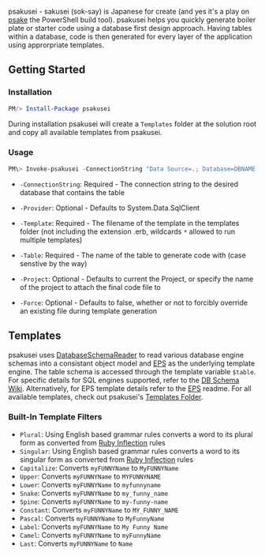 psakusei - sakusei (sok-say) is Japanese for create (and yes it's a play on [psake] the PowerShell build tool). psakusei helps you quickly generate boiler plate or starter code using a database first design approach. Having tables within a database, code is then generated
for every layer of the application using approrpriate templates.

## Getting Started

### Installation

```ps1
PM/> Install-Package psakusei
```

During installation psakusei will create a `Templates` folder at the solution root and copy all available templates from psakusei.

### Usage

```ps1
PM\> Invoke-psakusei -ConnectionString "Data Source=.; Database=DBNAME; <creds>" -Template "Database*" -Table "Member" [-Force] [-Project "MyProject"] [-Provider "System.Data.SqlClient"]
```

- `-ConnectionString`: Required - The connection string to the desired database that contains the table

- `-Provider`: Optional - Defaults to System.Data.SqlClient

- `-Template`: Required - The filename of the template in the templates folder (not including the extension .erb, wildcards `*` allowed to run multiple templates)

- `-Table`: Required - The name of the table to generate code with (case senstive by the way)

- `-Project`: Optional - Defaults to current the Project, or specify the name of the project to attach the final code file to

- `-Force`: Optional - Defaults to false, whether or not to forcibly override an existing file during template generation

## Templates

psakusei uses [DatabaseSchemaReader] to read various database engine schemas into a consistant object model and [EPS] as the underlying template engine. The table schema is accessed through the template variable `$table`. For specific details for SQL engines supported, refer to the [DB Schema Wiki]. Alternatively, for EPS template details refer to the [EPS] readme. For all available templates, check out psakusei's [Templates Folder].

### Built-In Template Filters

- `Plural`: Using English based grammar rules converts a word to its plural form as converted from [Ruby Inflection] rules
- `Singular`: Using English based grammar rules converts a word to its singular form as converted from [Ruby Inflection] rules
- `Capitalize`: Converts `myFUNNYName` to `MyFUNNYName`
- `Upper`: Converts `myFUNNYName` to `MYFUNNYNAME`
- `Lower`: Converts `myFUNNYName` to `myfunnyname`
- `Snake`: Converts `myFUNNYName` to `my_funny_name`
- `Spine`: Converts `myFUNNYName` to `my-funny-name`
- `Constant`: Converts `myFUNNYName` to `MY_FUNNY_NAME`
- `Pascal`: Converts `myFUNNYName` to `MyFunnyName`
- `Label`: Converts `myFUNNYName` to `My Funny Name`
- `Camel`: Converts `myFUNNYName` to `myFunnyName`
- `Last`: Converts `myFUNNYName` to `Name`
 





[DatabaseSchemaReader]: https://github.com/martinjw/dbschemareader/
[DB Schema Wiki]: https://github.com/martinjw/dbschemareader/wiki
[EPS]: https://github.com/straightdave/eps
[psake]: https://github.com/psake/psake
[Ruby Inflection]: https://github.com/rails/rails/blob/master/activesupport/lib/active_support/inflections.rb
[Templates Folder]: https://github.com/ellerbus/psakusei/tree/master/src/tools/psakusei/Templates
